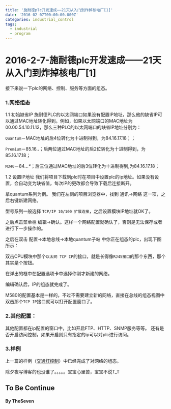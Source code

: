 ```yaml
---
title: '施耐德plc开发速成——21天从入门到炸掉核电厂[1]'
date: '2016-02-07T00:00:00.000Z'
categories: industrial_control
tags:
  - industrial
  - program
---
```


# 2016-2-7-施耐德plc开发速成——21天从入门到炸掉核电厂\[1\]

接下来说一下plc的网络、控制、服务等方面的组态。

### 1.网络组态

1.1 初始缺省IP 施耐德PLC的以太网端口如果没有配置IP地址，那么他的缺省IP可以通过MAC地址转化得到。例如，如果以太网端口的MAC地址为00.00.54.10.11.12，那么三种PLC的以太网端口的缺省IP地址分别为：

`Quantum`－MAC地址的后4位转化为十进制得到，为84.16.17.18；；

`Premium`－85.16._**.**_；后两位通过MAC地址的后2位转化为十进制得到，为85.16.17.18；

`M340`－84._**.**_._\*_；后三位通过MAC地址的后3位转化为十进制得到,为84.16.17.18；

1.2 设置IP地址 我们将项目下载到plc时在项目中设置plc的ip地址。如果没有设置，会自动变为缺省值，每次IP的更改都会导致下载后连接断开。

拿quantum系列为例。 我们在左侧的项目浏览器中，找到 通讯-&gt;网络 这一项，之后右键新建网络。

型号系列一般选择 `TCP/IP 10/100 扩展连接`，之后设置模块IP地址就OK了。

之后点击菜单栏 编辑-&gt;确认。这样一个网络配置就确认了，否则是无法保存或者进行下一步操作的。

之后在双击 配置-&gt;本地总线-&gt;本地quantum子站 中你正在组态的plc，出现下图所示： 

双击CPU模块中那个`以太网 TCP IP`的接口，就是长得像`RJ45接口`的那个东西，那个其实是个按钮。

在弹出的框中在配置选项卡中选择你刚才新建的网络。

编辑确认后，IP的组态就完成了。

M580的配置基本是一样的，不过不需要建立新的网络，直接在总线的组态视图中双击那个`TCP IP`接口就可以打开配置窗口了。

### 2.其他配置：

其他配置都在ip配置的窗口中，比如开启FTP、HTTP、SNMP服务等等。 还有是否开启访问控制，如果开启则只有指定的ip可以对plc进行访问。

### 3.样例

上一篇的样例（[交通灯控制](/file/quantum_demo.zip)）中已经完成了对网络的组态。

除夕夜写博客的也没谁了。。。。。宝宝心里苦，宝宝不说T\_T

## To Be Continue

#### By TheSeven

